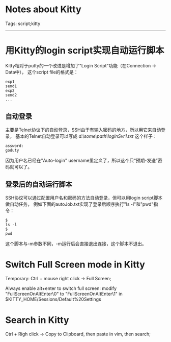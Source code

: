 # Notes about Kitty
Tags: script;kitty

------

# 用Kitty的login script实现自动运行脚本

Kitty相对于putty的一个改进是增加了"Login Script"功能（在Connection -> Data中），
这个script file的格式是：

    exp1
    send1
    exp2
    send2
    ...

## 自动登录

主要是Telnet协议下的自动登录，SSH由于有输入密码的地方，所以用它来自动登录，
基本的Telnet自动登录可以写成 *d:\some\path\loginSvr1.txt* 这个样子：

    assword:
    goduty 

因为用户名已经在"Auto-login" username里定义了，所以这个只“预期-发送”密码就可以了。

## 登录后的自动运行脚本

SSH协议可以通过配置用户名和密码的方法自动登录，但可以用login script脚本做自动任务，
例如下面的autoJob.txt实现了登录后顺序执行"ls -l"和"pwd"指令：

    $ 
    ls -l 
    $ 
    pwd 

这个脚本与-m参数不同，-m运行后会直接退出连接，这个脚本不退出。

# Switch Full Screen mode in Kitty

Temporary: Ctrl + mouse right click -> Full Screen;

Always enable alt+enter to switch full screen:
modify "FullScreenOnAltEnter\0\" to "FullScreenOnAltEnter\1\" in $KITTY_HOME/Sessions/Default%20Settings

# Search in Kitty

Ctrl + Righ click -> Copy to Clipboard, then paste in vim, then search;
